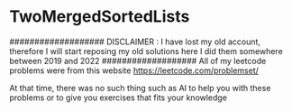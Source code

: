 # TwoMergedSortedLists
################### DISCLAIMER :  I have lost my old account, therefore I will start reposing my old solutions here I did them somewhere between 2019 and 2022 ###################
All of my leetcode problems were from this website https://leetcode.com/problemset/

At that time, there was no such thing such as AI to help you with these problems or to give you exercises that fits your knowledge
